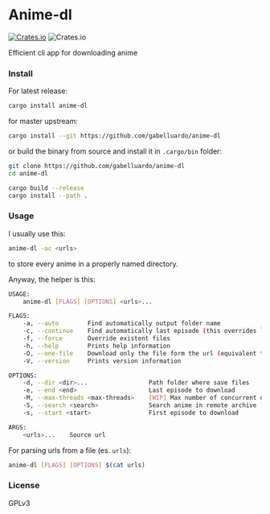 # Anime-dl

[![Crates.io](https://img.shields.io/crates/v/anime-dl?color=orange)](https://crates.io/crates/anime-dl)
![Crates.io](https://img.shields.io/crates/l/anime-dl)

Efficient cli app for downloading anime

### Install

For latest release:

```sh
cargo install anime-dl
```

for master upstream:

```sh
cargo install --git https://github.com/gabelluardo/anime-dl
```


or build the binary from source and install it in `.cargo/bin` folder:

```sh
git clone https://github.com/gabelluardo/anime-dl
cd anime-dl

cargo build --release
cargo install --path .
```

### Usage

I usually use this:
```sh
anime-dl -ac <urls>
```
to store every anime in a properly named directory.

Anyway, the helper is this: 

```sh
USAGE:
    anime-dl [FLAGS] [OPTIONS] <urls>...

FLAGS:
    -a, --auto        Find automatically output folder name
    -c, --continue    Find automatically last episode (this overrides `-e` option)
    -f, --force       Override existent files
    -h, --help        Prints help information
    -O, --one-file    Download only the file form the url (equivalent to `curl -O <url>`)
    -V, --version     Prints version information

OPTIONS:
    -d, --dir <dir>...                 Path folder where save files 
    -e, --end <end>                    Last episode to download 
    -M, --max-threads <max-threads>    [WIP] Max number of concurrent downloads 
    -S, --search <search>              Search anime in remote archive [possible values: AW, AS]
    -s, --start <start>                First episode to download 

ARGS:
    <urls>...    Source url
```

For parsing urls from a file (es. `urls`):

```sh
anime-dl [FLAGS] [OPTIONS] $(cat urls)
```

### License

GPLv3
